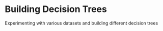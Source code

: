 # Building Decision Trees

Experimenting with various datasets and building different decision trees
